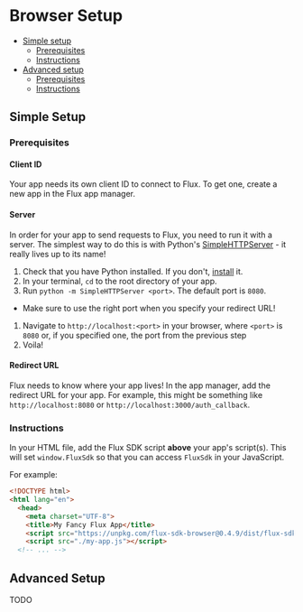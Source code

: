 # Browser Setup

* [Simple setup](./BrowserSetup.md#simple-setup)
  * [Prerequisites](./BrowserSetup.md#simple-prerequisites)
  * [Instructions](./BrowserSetup.md#simple-instructions)
* [Advanced setup](./BrowserSetup.md#simple-setup)
  * [Prerequisites](./BrowserSetup.md#simple-prerequisites)
  * [Instructions](./BrowserSetup.md#simple-instructions)

## <a id="simple-setup"></a>Simple Setup

### <a id="simple-prerequisites"></a>Prerequisites

#### <a id="client-id">Client ID

Your app needs its own client ID to connect to Flux. To get one, create a new
app in the Flux app manager.
<!--TODO: link to app manager-->

#### <a id="server">Server

In order for your app to send requests to Flux, you need to run it with a
server. The simplest way to do this is with Python's
[SimpleHTTPServer](https://docs.python.org/2/library/simplehttpserver.html) -
it really lives up to its name!

1. Check that you have Python installed. If you don't,
[install](https://www.python.org/downloads/) it.
1. In your terminal, `cd` to the root directory of your app.
1. Run `python -m SimpleHTTPServer <port>`. The default port is `8080`.
  * Make sure to use the right port when you specify your redirect URL!
1. Navigate to `http://localhost:<port>` in your browser, where `<port>` is
`8080` or, if you specified one, the port from the previous step
1. Voila!

#### <a id="redirect-url">Redirect URL

Flux needs to know where your app lives! In the app manager, add the redirect
URL for your app. For example, this might be something like
`http://localhost:8080` or `http://localhost:3000/auth_callback`.

<!--TODO: link to app manager-->

### <a id="simple-instructions"></a>Instructions

In your HTML file, add the Flux SDK script **above** your app's script(s). This
will set `window.FluxSdk` so that you can access `FluxSdk` in your JavaScript.

For example:

```html
<!DOCTYPE html>
<html lang="en">
  <head>
    <meta charset="UTF-8">
    <title>My Fancy Flux App</title>
    <script src="https://unpkg.com/flux-sdk-browser@0.4.9/dist/flux-sdk-min.js"></script>
    <script src="./my-app.js"></script>
  <!-- ... -->
```

## <a id="advanced-setup"></a> Advanced Setup

TODO
